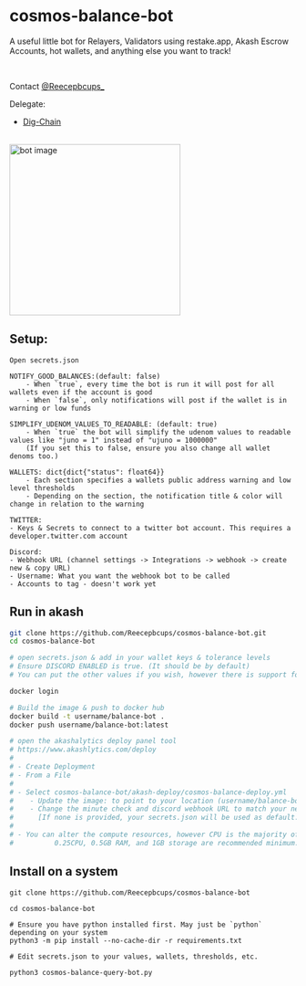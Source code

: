 # cosmos-balance-bot
A useful little bot for Relayers, Validators using restake.app, Akash Escrow Accounts, hot wallets, and anything else you want to track!

</br>

Contact 
[@Reecepbcups_](https://twitter.com/Reecepbcups_)

Delegate:
</br>

- [Dig-Chain](https://ping.pub/dig/staking/digvaloper1ms3k4d9j7rzpzmq3d4jg4j4kffldfnq66wxdpj)

</br>
<img src="https://user-images.githubusercontent.com/31943163/164914003-4df196f6-99a0-44ba-9537-d3901aabfb7f.png" alt="bot image" width="300"/>

## Setup:
```
Open secrets.json

NOTIFY_GOOD_BALANCES:(default: false)
    - When `true`, every time the bot is run it will post for all wallets even if the account is good
    - When `false`, only notifications will post if the wallet is in warning or low funds

SIMPLIFY_UDENOM_VALUES_TO_READABLE: (default: true)
    - When `true` the bot will simplify the udenom values to readable values like "juno = 1" instead of "ujuno = 1000000"
    (If you set this to false, ensure you also change all wallet denoms too.)

WALLETS: dict{dict{"status": float64}}
    - Each section specifies a wallets public address warning and low level thresholds
    - Depending on the section, the notification title & color will change in relation to the warning

TWITTER:
- Keys & Secrets to connect to a twitter bot account. This requires a developer.twitter.com account

Discord:
- Webhook URL (channel settings -> Integrations -> webhook -> create new & copy URL)
- Username: What you want the webhook bot to be called
- Accounts to tag - doesn't work yet
```

## Run in akash
```sh
git clone https://github.com/Reecepbcups/cosmos-balance-bot.git
cd cosmos-balance-bot

# open secrets.json & add in your wallet keys & tolerance levels
# Ensure DISCORD ENABLED is true. (It should be by default)
# You can put the other values if you wish, however there is support for environment variables

docker login

# Build the image & push to docker hub
docker build -t username/balance-bot .
docker push username/balance-bot:latest

# open the akashalytics deploy panel tool
# https://www.akashlytics.com/deploy
#
# - Create Deployment
# - From a File
#
# - Select cosmos-balance-bot/akash-deploy/cosmos-balance-deploy.yml
#    - Update the image: to point to your location (username/balance-bot:latest)
#    - Change the minute check and discord webhook URL to match your needs
#      [If none is provided, your secrets.json will be used as default.]
#
# - You can alter the compute resources, however CPU is the majority of the cost.
#          0.25CPU, 0.5GB RAM, and 1GB storage are recommended minimum.
```

## Install on a system
```
git clone https://github.com/Reecepbcups/cosmos-balance-bot

cd cosmos-balance-bot

# Ensure you have python installed first. May just be `python` depending on your system
python3 -m pip install --no-cache-dir -r requirements.txt

# Edit secrets.json to your values, wallets, thresholds, etc.

python3 cosmos-balance-query-bot.py
